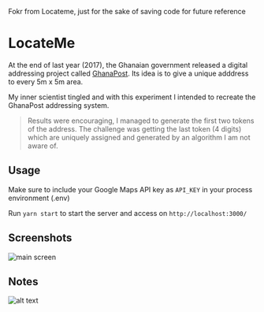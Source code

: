 Fokr from Locateme, just for the sake of saving code for future reference

# LocateMe
At the end of last year (2017), the Ghanaian government released a digital addressing project called [GhanaPost](https://www.ghanaweb.com/GhanaHomePage/NewsArchive/Step-by-step-guide-How-to-register-on-Digital-Address-system-other-things-to-know-592296). Its idea is to give a unique adddress to every 5m x 5m area. 

My inner scientist tingled and with this experiment I intended to recreate the GhanaPost addressing system.

> Results were encouraging, I managed to generate the first two tokens  of the address. The challenge was getting the last token (4 digits) which are uniquely assigned and generated by an algorithm I am not aware of.

## Usage 
Make sure to include your Google Maps API key as `API_KEY` in your process environment (.env) 

Run `yarn start` to start the server and access on `http://localhost:3000/`

## Screenshots
![main screen](screenshots/screen.png "Main Screen")

## Notes

![alt text](screenshots/ink-image.png "Notes")

